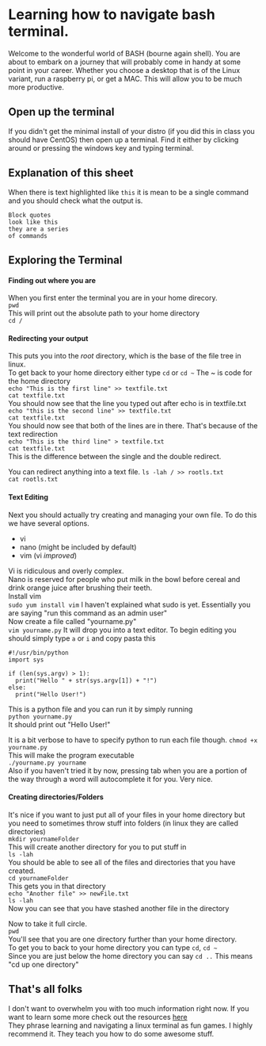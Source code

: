 # Learning how to navigate bash terminal.
Welcome to the wonderful world of BASH (bourne again shell). You are about to embark on a journey that will probably come in handy at some point in your career. Whether you choose a desktop that is of the Linux variant, run a raspberry pi, or get a MAC. This will allow you to be much more productive.  

## Open up the terminal
If you didn't get the minimal install of your distro (if you did this in class you should have CentOS) then open up a terminal. Find it either by clicking around or pressing the windows key and typing terminal.

## Explanation of this sheet
When there is text highlighted like `this` it is mean to be a single command and you should check what the output is.

```
Block quotes
look like this
they are a series
of commands 
```

## Exploring the Terminal
#### Finding out where you are  
When you first enter the terminal you are in your home direcory.  
`pwd`  
This will print out the absolute path to your home directory  
`cd /`  

#### Redirecting your output  
This puts you into the *root* directory, which is the base of the file tree in linux.  
To get back to your home directory either type `cd` or `cd ~` The ~ is code for the home directory  
`echo "This is the first line" >> textfile.txt`  
`cat textfile.txt`  
You should now see that the line you typed out after echo is in textfile.txt
`echo "this is the second line" >> textfile.txt`  
`cat textfile.txt`  
You should now see that both of the lines are in there. That's because of the text redirection  
`echo "This is the third line" > textfile.txt`  
`cat textfile.txt`  
This is the difference between the single and the double redirect.  

You can redirect anything into a text file.
`ls -lah / >> rootls.txt`  
`cat rootls.txt`  

#### Text Editing
Next you should actually try creating and managing your own file. To do this we have several options.
- vi
- nano (might be included by default)
- vim (vi _improved_)

Vi is ridiculous and overly complex.  
Nano is reserved for people who put milk in the bowl before cereal and drink orange juice after brushing their teeth.  
Install vim  
`sudo yum install vim` I haven't explained what sudo is yet. Essentially you are saying "run this command as an admin user"  
Now create a file called "yourname.py"  
`vim yourname.py`
It will drop you into a text editor. To begin editing you should simply type `a` or `i` and copy pasta this  
```
#!/usr/bin/python
import sys  

if (len(sys.argv) > 1):  
  print("Hello " + str(sys.argv[1]) + "!")  
else:  
  print("Hello User!")  
```
This is a python file and you can run it by simply running  
`python yourname.py`  
It should print out "Hello User!"  

It is a bit verbose to have to specify python to run each file though.
`chmod +x yourname.py`  
This will make the program executable  
`./yourname.py yourname`  
Also if you haven't tried it by now, pressing tab when you are a portion of the way through a word will autocomplete it for you. Very nice.  

#### Creating directories/Folders  
It's nice if you want to just put all of your files in your home directory but you need to sometimes throw stuff into folders (in linux they are called directories)  
`mkdir yournameFolder`  
This will create another directory for you to put stuff in  
`ls -lah`  
You should be able to see all of the files and directories that you have created.   
`cd yournameFolder`  
This gets you in that directory  
`echo "Another file" >> newFile.txt`  
`ls -lah`  
Now you can see that you have stashed another file in the directory  

Now to take it full circle.  
`pwd`  
You'll see that you are one directory further than your home directory.  
To get you to back to your home directory you can type `cd`, `cd ~`  
Since you are just below the home directory you can say `cd ..`
This means "cd up one directory"  

## That's all folks
I don't want to overwhelm you with too much information right now. If you want to learn some more check out the resources [here](http://overthewire.org/wargames/)  
They phrase learning and navigating a linux terminal as fun games.  I highly recommend it. They teach you how to do some awesome stuff.
